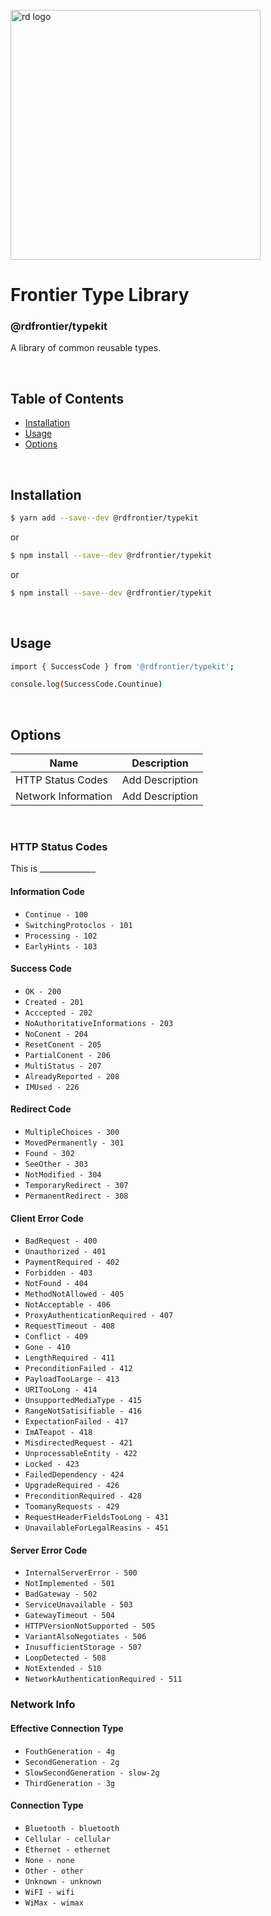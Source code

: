 
<div align="left">
  <br/>
  <a href="https://www.realdecoy.com/jamaica/" title="REALDECOY">
    <img width=400px src="https://www.realdecoy.com/wp-content/uploads/2019/02/Realdecoy-logo-transparent.png" alt="rd logo">
  </a>
  <br/>
</div>

# Frontier Type Library

### @rdfrontier/typekit
A library of common reusable types. 


&nbsp;
&nbsp;
&nbsp;
<!-- custom-toc -->
## Table of Contents

* [Installation](#install)
* [Usage](#usage)
* [Options](#options)
<!-- custom-tocstop -->

&nbsp;
&nbsp;
&nbsp;
&nbsp;

## Installation

```sh
$ yarn add --save--dev @rdfrontier/typekit
```

or 

```sh
$ npm install --save--dev @rdfrontier/typekit
```

or 

```sh
$ npm install --save--dev @rdfrontier/typekit
```

&nbsp;
&nbsp;

## Usage

```sh
import { SuccessCode } from '@rdfrontier/typekit';

console.log(SuccessCode.Countinue)
```


&nbsp;
&nbsp;

## Options

| Name | Description  | 
| --- | ------------- | 
| HTTP Status Codes     | Add Description                                        |
| Network Information   | Add Description                                        |

&nbsp;
&nbsp;

###  HTTP Status Codes
This is ______________

#### Information Code 
* `Continue - 100`
* `SwitchingProtoclos - 101`
* `Processing - 102`
* `EarlyHints - 103 `

#### Success Code 
* `OK - 200`
* `Created - 201`
* `Acccepted - 202`
* `NoAuthoritativeInformations - 203`
* `NoConent - 204`
* `ResetConent - 205`
* `PartialConent - 206`
* `MultiStatus - 207`
* `AlreadyReported - 208`
* `IMUsed - 226`

#### Redirect Code 
* `MultipleChoices - 300`
* `MovedPermanently - 301`
* `Found - 302`
* `SeeOther - 303`
* `NotModified - 304`
* `TemporaryRedirect - 307`
* `PermanentRedirect - 308`

#### Client Error Code  
* `BadRequest - 400`
* `Unauthorized - 401`
* `PaymentRequired - 402`
* `Forbidden - 403`
* `NotFound - 404`
* `MethodNotAllowed - 405`
* `NotAcceptable - 406`
* `ProxyAuthenticationRequired - 407`
* `RequestTimeout - 408`
* `Conflict - 409`
* `Gone - 410`
* `LengthRequired - 411`
* `PreconditionFailed - 412`
* `PayloadTooLarge - 413`
* `URITooLong - 414`
* `UnsupportedMediaType - 415`
* `RangeNotSatisifiable - 416`
* `ExpectationFailed - 417`
* `ImATeapot - 418`
* `MisdirectedRequest - 421` 
* `UnprocessableEntity - 422`
* `Locked - 423`
* `FailedDependency - 424`
* `UpgradeRequired - 426`
* `PreconditionRequired - 428`
* `ToomanyRequests - 429`
* `RequestHeaderFieldsTooLong - 431`
* `UnavailableForLegalReasins - 451`

#### Server Error Code
* `InternalServerError - 500`
* `NotImplemented - 501`
* `BadGateway - 502`
* `ServiceUnavailable - 503`
* `GatewayTimeout - 504`
* `HTTPVersionNotSupported - 505`
* `VariantAlsoNegotiates - 506`
* `InusufficientStorage - 507`
* `LoopDetected - 508`
* `NotExtended - 510`
* `NetworkAuthenticationRequired - 511`

### Network Info

#### Effective Connection Type
* `FouthGeneration - 4g`
* `SecondGeneration - 2g`
* `SlowSecondGeneration - slow-2g`
* `ThirdGeneration - 3g`

#### Connection Type
* `Bluetooth - bluetooth`
* `Cellular - cellular`
* `Ethernet - ethernet`
* `None - none`
* `Other - other`
* `Unknown - unknown`
* `WiFI - wifi`
* `WiMax - wimax`
